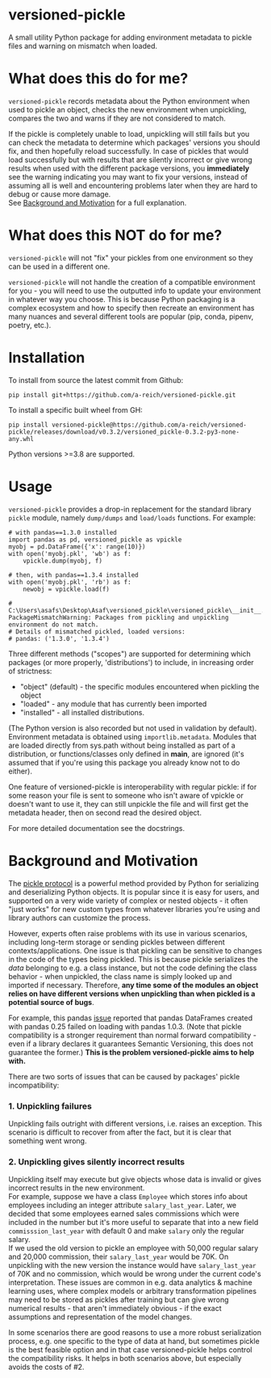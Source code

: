 # versioned-pickle
A small utility Python package for adding environment metadata to pickle files and warning on mismatch when loaded.

# What does this do for me? 
`versioned-pickle` records metadata about the Python environment when used to pickle an object,
checks the new environment when unpickling, compares the two and warns if they are not considered to match.

If the pickle is completely unable to load, unpickling will still fails but you can check the metadata to determine which packages' versions
you should fix, and then hopefully reload successfully. In case of pickles that would load successfully but with results
that are silently incorrect or give wrong results when used with the different package versions, you **immediately**
see the warning indicating you may want to fix your versions, instead of assuming all is well and
encountering problems later when they are hard to debug or cause more damage.  
See [Background and Motivation](#background-and-motivation) for a full explanation. 
# What does this NOT do for me?
`versioned-pickle` will not "fix" your pickles from one environment so they can be used in a different one.

`versioned-pickle` will not handle the creation of a compatible environment for you - you will need to use the
outputted info to update your environment in whatever way you choose. This is because Python packaging is a complex
ecosystem and how to specify then recreate an environment has many nuances and several different tools
are popular (pip, conda, pipenv, poetry, etc.). 
# Installation
To install from source the latest commit from Github:
```
pip install git+https://github.com/a-reich/versioned-pickle.git
```  
To install a specific built wheel from GH:  
```
pip install versioned-pickle@https://github.com/a-reich/versioned-pickle/releases/download/v0.3.2/versioned_pickle-0.3.2-py3-none-any.whl
```  
Python versions >=3.8 are supported.
# Usage
`versioned-pickle` provides a drop-in replacement for the standard library `pickle` module,
namely `dump/dumps` and `load/loads` functions. For example:
```
# with pandas==1.3.0 installed 
import pandas as pd, versioned_pickle as vpickle
myobj = pd.DataFrame({'x': range(10)})
with open('myobj.pkl', 'wb') as f:
	vpickle.dump(myobj, f)

# then, with pandas==1.3.4 installed
with open('myobj.pkl', 'rb') as f:
	newobj = vpickle.load(f)

# C:\Users\asafs\Desktop\Asaf\versioned_pickle\versioned_pickle\__init__.py:210: PackageMismatchWarning: Packages from pickling and unpickling environment do not match.
# Details of mismatched pickled, loaded versions:
# pandas: ('1.3.0', '1.3.4')
```
Three different methods ("scopes") are supported for determining which packages (or more properly, 'distributions')
to include, in increasing order of strictness:
* "object" (default) - the specific modules encountered when pickling the object
* "loaded" - any module that has currently been imported
* "installed" - all installed distributions.  

(The Python version is also recorded but not used in validation by default).
Environment metadata is obtained using `importlib.metadata`. Modules that are loaded directly
from sys.path without being installed as part of a distribution, or functions/classes
only defined in __main__, are ignored (it's assumed that if you're using this package you already
know not to do either). 

One feature of versioned-pickle is interoperability with regular pickle:
if for some reason your file is sent to someone who isn't aware of vpickle or doesn't want to use it,
they can still unpickle the file and will first get the metadata header, then on second read the desired object.

For more detailed documentation see the docstrings.

# Background and Motivation
The [pickle protocol](https://docs.python.org/3/library/pickle.html) is a powerful method provided by Python
for serializing and deserializing Python objects. It is popular since it is easy for users,
and supported on a very wide variety of complex or nested objects - it often "just works" for new custom types
from whatever libraries you're using and library authors can customize the process.

However, experts often raise problems with its use in various scenarios, including long-term storage
or sending pickles between different contexts/applications. One issue is that pickling can be sensitive to
changes in the code of the types being pickled. This is because pickle serializes the *data*
belonging to e.g. a class instance, but not the code defining the class behavior - when unpickled,
the class name is simply looked up and imported if necessary. Therefore, **any time some of the modules an object relies on
have different versions when unpickling than when pickled is a potential source of bugs**.

For example, this pandas [issue](https://github.com/pandas-dev/pandas/issues/34535) reported that
pandas DataFrames created with pandas 0.25 failed on loading with pandas 1.0.3. (Note that pickle compatibility is a stronger requirement than normal forward compatibility -
 even if a library declares it guarantees Semantic Versioning, this does not guarantee the former.) 
**This is the problem versioned-pickle aims to help with.**

There are two sorts of issues that can be caused by packages' pickle incompatibility:
### 1. Unpickling failures
Unpickling fails outright with different versions, i.e. raises an exception. This scenario
is difficult to recover from after the fact, but it is clear that something went wrong.
### 2. Unpickling gives silently incorrect results 
Unpickling itself may execute but give objects whose data is invalid or gives incorrect results in
the new environment.  
For example, suppose we have a class `Employee` which stores info about employees
including an integer attribute `salary_last_year`. Later, we decided that some employees
earned sales commissions which were included in the number but it's more useful to separate that
into a new field `commisssion_last_year` with default 0 and make `salary` only the regular salary.  
If we used the old version to pickle an employee with 50,000 regular salary and 20,000 commission, their
`salary_last_year` would be 70K. On unpickling with the new version the instance would have
`salary_last_year` of 70K and no commission, which would be wrong under the current code's interpretation. 
These issues are common in e.g. data analytics & machine learning uses, where complex models or
arbitrary transformation pipelines may need to be stored as pickles after training but can give
wrong numerical results - that aren't immediately obvious - if the exact assumptions and representation of
the model changes.

In some scenarios there are good reasons to use a more robust serialization process, e.g. one specific
to the type of data at hand, but sometimes pickle is the best feasible option and in that case
versioned-pickle helps control the compatibility risks. It helps in both scenarios above,
but especially avoids the costs of #2.
